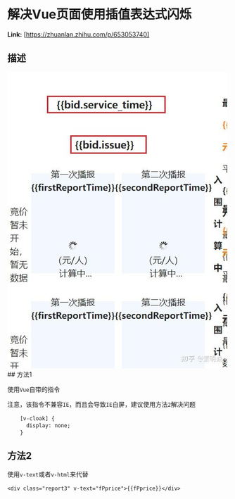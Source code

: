 # 解决Vue页面使用插值表达式闪烁



 **Link:** [https://zhuanlan.zhihu.com/p/653053740]

## 描述  
![5014ae02dc71ebee8466c20960517da8](../image/5014ae02dc71ebee8466c20960517da8.jpg)## 方法1  

使用`Vue`自带的指令

注意，该指令不兼容`IE`，而且会导致`IE`白屏，建议使用方法`2`解决问题

```
    [v-cloak] {
      display: none;
    }
```
## 方法2  

使用`v-text`或者`v-html`来代替

```
<div class="report3" v-text="fPprice">{{fPprice}}</div>
```
